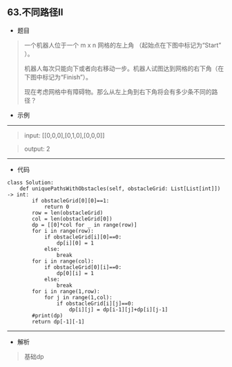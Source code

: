 63.不同路径Ⅱ
----------
 - 题目
>一个机器人位于一个 m x n 网格的左上角 （起始点在下图中标记为“Start” ）。
>
>机器人每次只能向下或者向右移动一步。机器人试图达到网格的右下角（在下图中标记为“Finish”）。
>
>现在考虑网格中有障碍物。那么从左上角到右下角将会有多少条不同的路径？

 - 示例
 ----------
>input: [[0,0,0],[0,1,0],[0,0,0]]

> output: 2
 ----------
 - 代码
 >
>
    class Solution:
        def uniquePathsWithObstacles(self, obstacleGrid: List[List[int]]) -> int:
            if obstacleGrid[0][0]==1:
                return 0
            row = len(obstacleGrid)
            col = len(obstacleGrid[0])
            dp = [[0]*col for _ in range(row)]
            for i in range(row):
                if obstacleGrid[i][0]==0:
                    dp[i][0] = 1
                else:
                    break
            for i in range(col):
                if obstacleGrid[0][i]==0:
                    dp[0][i] = 1
                else:
                    break
            for i in range(1,row):
                for j in range(1,col):
                    if obstacleGrid[i][j]==0:
                        dp[i][j] = dp[i-1][j]+dp[i][j-1]
            #print(dp)
            return dp[-1][-1]

 ----------
 - 解析
 >
> 基础dp